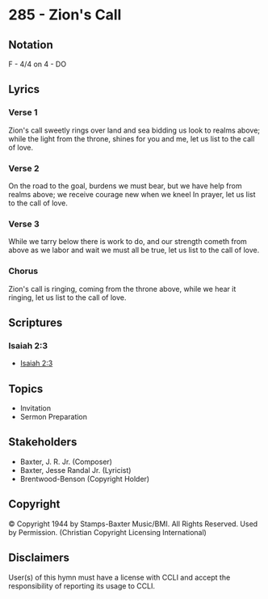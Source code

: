 # 285 - Zion's Call

## Notation

F - 4/4 on 4 - DO

## Lyrics

### Verse 1

Zion's call sweetly rings over land and sea bidding us look to realms above; while the light from the throne, shines for you and me, let us list to the call of love.

### Verse 2

On the road to the goal, burdens we must bear, but we have help from realms above; we receive courage new when we kneel In prayer, let us list to the call of love.

### Verse 3

While we tarry below there is work to do, and our strength cometh from above as we labor and wait we must all be true, let us list to the call of love.

### Chorus

Zion's call is ringing, coming from the throne above, while we hear it ringing, let us list to the call of love.


## Scriptures

### Isaiah 2:3

- [Isaiah 2:3](https://www.biblegateway.com/passage/?search=Isaiah%202%3A3)


## Topics

- Invitation
- Sermon Preparation

## Stakeholders

- Baxter, J. R.  Jr. (Composer)
- Baxter, Jesse Randal  Jr. (Lyricist)
- Brentwood-Benson (Copyright Holder)

## Copyright

© Copyright 1944 by Stamps-Baxter Music/BMI. All Rights Reserved. Used by Permission.
(Christian Copyright Licensing International)

## Disclaimers

User(s) of this hymn must have a license with CCLI and accept the responsibility of reporting its usage to CCLI.

